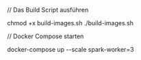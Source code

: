 // Das Build Script ausführen

chmod +x build-images.sh
./build-images.sh

// Docker Compose starten

docker-compose up --scale spark-worker=3
